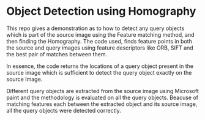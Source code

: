 # Object Detection using Homography
This repo gives a demonstration as to how to detect any query objects which is part of the source image using the Feature matching method, and then finding the Homography. The code used, finds feature points in both the source and query images using feature descriptors like ORB, SIFT and the best pair of matches between them. 

In essence, the code returns the locations of a query object present in the source image which is sufficient to detect the query object exactly on the source Image.

Different query objects are extracted from the source image using Microsoft paint and the methodology is evaluated on all the query objects. Beacuse of matching features each between the extracted object and its source image, all the query objects were detected correctly.

